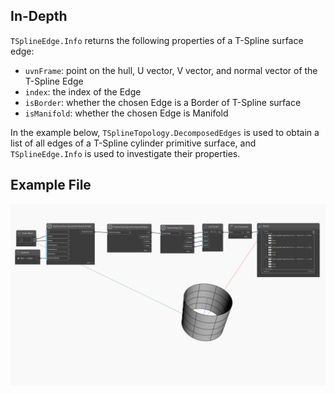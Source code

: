 ## In-Depth
`TSplineEdge.Info` returns the following properties of a T-Spline surface edge: 
- `uvnFrame`: point on the hull, U vector, V vector, and normal vector of the T-Spline Edge
- `index`: the index of the Edge
- `isBorder`: whether the chosen Edge is a Border of T-Spline surface
- `isManifold`: whether the chosen Edge is Manifold

In the example below, `TSplineTopology.DecomposedEdges` is used to obtain a list of all edges of a T-Spline cylinder primitive surface, and `TSplineEdge.Info` is used to investigate their properties.


## Example File

![Example](./Autodesk.DesignScript.Geometry.TSpline.TSplineEdge.Info_img.jpg)